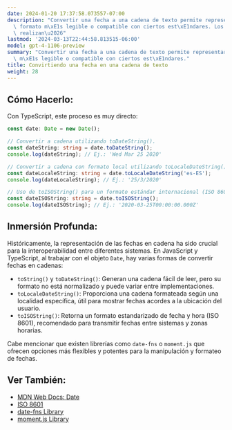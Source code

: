 ```yaml
---
date: 2024-01-20 17:37:58.073557-07:00
description: "Convertir una fecha a una cadena de texto permite representarla en un\
  \ formato m\xE1s legible o compatible con ciertos est\xE1ndares. Los programadores\
  \ realizan\u2026"
lastmod: '2024-03-13T22:44:58.813515-06:00'
model: gpt-4-1106-preview
summary: "Convertir una fecha a una cadena de texto permite representarla en un formato\
  \ m\xE1s legible o compatible con ciertos est\xE1ndares."
title: Convirtiendo una fecha en una cadena de texto
weight: 28
---
```


## Cómo Hacerlo:
Con TypeScript, este proceso es muy directo:

```typescript
const date: Date = new Date();

// Convertir a cadena utilizando toDateString().
const dateString: string = date.toDateString();
console.log(dateString); // Ej.: 'Wed Mar 25 2020'

// Convertir a cadena con formato local utilizando toLocaleDateString()
const dateLocaleString: string = date.toLocaleDateString('es-ES');
console.log(dateLocaleString); // Ej.: '25/3/2020'

// Uso de toISOString() para un formato estándar internacional (ISO 8601)
const dateISOString: string = date.toISOString();
console.log(dateISOString); // Ej.: '2020-03-25T00:00:00.000Z'
```

## Inmersión Profunda:
Históricamente, la representación de las fechas en cadena ha sido crucial para la interoperabilidad entre diferentes sistemas. En JavaScript y TypeScript, al trabajar con el objeto `Date`, hay varias formas de convertir fechas en cadenas:

- `toString()` y `toDateString()`: Generan una cadena fácil de leer, pero su formato no está normalizado y puede variar entre implementaciones.
- `toLocaleDateString()`: Proporciona una cadena formateada según una localidad específica, útil para mostrar fechas acordes a la ubicación del usuario.
- `toISOString()`: Retorna un formato estandarizado de fecha y hora (ISO 8601), recomendado para transmitir fechas entre sistemas y zonas horarias.

Cabe mencionar que existen librerías como `date-fns` o `moment.js` que ofrecen opciones más flexibles y potentes para la manipulación y formateo de fechas.

## Ver También:
- [MDN Web Docs: Date](https://developer.mozilla.org/es/docs/Web/JavaScript/Reference/Global_Objects/Date)
- [ISO 8601](https://www.iso.org/iso-8601-date-and-time-format.html)
- [date-fns Library](https://date-fns.org/)
- [moment.js Library](https://momentjs.com/)
